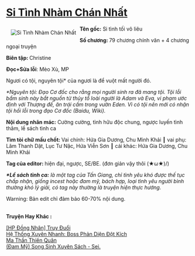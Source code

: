 <a href="https://utruyen.com/si-tinh-nham-chan-nhat/19249/" title="Si Tình Nhàm Chán Nhất"><h1>Si Tình Nhàm Chán Nhất</h1></a><div style="display:table"><img align="right" style="float: left; padding: 10px;" src="https://utruyen.com/images/story/200x260/si-tinh-nham-chan-nhat.jpg" alt="Si Tình Nhàm Chán Nhất"><b>Tên gốc:</b> Si tình tối vô liêu<p></p><b>Số chương: </b>79 chương chính văn + 4 chương ngoại truyện<p></p><b>Biên tập: </b>Christine<p></p><b>Đọc+Sửa lỗi</b>: Mèo Xù, MP<p></p>Ngươi có tội, nguyên tội* của ngươi là để vuột mất người đó.<p></p><em>*Nguyên tội: Đạo Cơ đốc cho rằng mọi người sinh ra đã mang tội. Tội lỗi bẩm sinh này bắt nguồn từ thủy tổ loài người là Adam và Eva, vi phạm ước định với Thượng đế, ăn trái cấm trong vườn Eden. Vì có tội nên mới có nhận tội hối lỗi trong đạo Cơ đốc (Baidu, Wiki).</em><p></p><b>Nội dung nhãn mác:</b> Cường cường, tình hữu độc chung, ngược luyến tình thâm, lề sách tình ca<p></p><b>Tìm tòi chữ mấu chốt: </b>Vai chính: Hứa Gia Dương, Chu Minh Khải ┃ vai phụ: Lâm Thanh Dật, Lục Tư Nặc, Hứa Viễn Sơn ┃ cái khác: Hứa Gia Dương, Chu Minh Khải<p></p><b>Tag của editor: </b>hiện đại, ngược, SE/BE. (đơn giản vậy thôi (★ω★)/)<p></p><b><i>*Lề sách tình ca:</i></b><i> là một tag của Tấn Giang, chỉ tình yêu khó được thế tục chấp nhận, giống incest hoặc đam mỹ, bách hợp, loại tình yêu người bình thường khó lý giải, có tag này thường là truyện hiện thực hướng.</i><p></p>Warning: Bản edit chỉ đảm bảo 60-70% nội dung.</div><p><br><b>Truyện Hay Khác :</b></p><a href="https://utruyen.com/hp-dong-nhan-truy-duoi/18487/" alt="[HP Đồng Nhân] Truy Đuổi">[HP Đồng Nhân] Truy Đuổi</a><br/><a href="https://github.com/quanluxury/truyenhot/tree/master/truyenhay/17449/" alt="Hệ Thống Xuyên Nhanh: Boss Phản Diện Đột Kích">Hệ Thống Xuyên Nhanh: Boss Phản Diện Đột Kích</a><br/><a href="https://github.com/quanluxury/truyenhot/tree/master/truyenhay/13153/" alt="Ma Thần Thiên Quân">Ma Thần Thiên Quân</a><br/><a href="https://dammyh.wordpress.com/2019/11/07/dam-my-song-sinh-xuyen-sach-sei/" alt="(Đam Mỹ) Song Sinh Xuyên Sách - Sei.">(Đam Mỹ) Song Sinh Xuyên Sách - Sei.</a><br/>